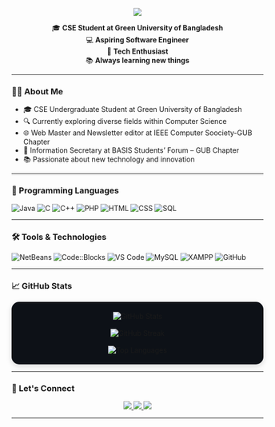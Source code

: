 <p align="center">
  <img src="https://readme-typing-svg.herokuapp.com?font=Pacifico&size=38&duration=3000&pause=500&color=FF6F61&center=true&vCenter=true&width=600&lines=👋+Hi%2C+I'm+Taufiq+Zahan+Tushar" />
</p>

<p align="center">
  🎓 <b>CSE Student at Green University of Bangladesh</b><br />
  💻 <b>Aspiring Software Engineer</b><br />
  🚀 <b>Tech Enthusiast</b><br />
  📚 <b>Always learning new things</b>
</p>

---

### 🧑‍💻 About Me
- 🎓 CSE Undergraduate Student at Green University of Bangladesh
- 🔍 Currently exploring diverse fields within Computer Science
- 🌐 Web Master and Newsletter editor at IEEE Computer Soociety-GUB Chapter
- 💼 Information Secretary at BASIS Students’ Forum – GUB Chapter   
- 📚 Passionate about new technology and innovation

---

### 🧪 Programming Languages
![Java](https://img.shields.io/badge/-Java-007396?style=flat&logo=java)
![C](https://img.shields.io/badge/-C-00599C?style=flat&logo=c)
![C++](https://img.shields.io/badge/-C++-00599C?style=flat&logo=c%2B%2B)
![PHP](https://img.shields.io/badge/-PHP-777BB4?style=flat&logo=php)
![HTML](https://img.shields.io/badge/-HTML5-E34F26?style=flat&logo=html5)
![CSS](https://img.shields.io/badge/-CSS3-1572B6?style=flat&logo=css3)
![SQL](https://img.shields.io/badge/-SQL-4479A1?style=flat&logo=mysql)

---

### 🛠️ Tools & Technologies
![NetBeans](https://img.shields.io/badge/-NetBeans-1B6AC6?style=flat&logo=apachenetbeanside)
![Code::Blocks](https://img.shields.io/badge/-Code::Blocks-000000?style=flat&logo=codeblocks)
![VS Code](https://img.shields.io/badge/-VS%20Code-007ACC?style=flat&logo=visual-studio-code)
![MySQL](https://img.shields.io/badge/-MySQL-4479A1?style=flat&logo=mysql)
![XAMPP](https://img.shields.io/badge/-XAMPP-FB7A24?style=flat&logo=xampp)
![GitHub](https://img.shields.io/badge/-GitHub-181717?style=flat&logo=github)

---


### 📈 GitHub Stats
<div align="center" style="padding: 20px; border-radius: 15px; box-shadow: 0 4px 12px rgba(0,0,0,0.15); background-color: #0d1117;">

  <img src="https://github-readme-stats.vercel.app/api?username=ToufiqTushar&show_icons=true&theme=github_dark&hide_border=true" alt="GitHub Stats" />
  <br><br>
<img src="https://streak-stats.demolab.com?user=ToufiqTushar&theme=github-dark&hide_border=true" alt="GitHub Streak" />
  <br><br>
  <img src="https://github-readme-stats.vercel.app/api/top-langs/?username=ToufiqTushar&layout=compact&theme=github_dark&hide_border=true" alt="Top Languages" />

</div>



---

<h3>🤝 Let's Connect</h3>

<p align="center">
  <a href="https://www.linkedin.com/in/toufiq-zahan-tushar/">
    <img src="https://img.shields.io/badge/LinkedIn-blue?style=flat&logo=linkedin" />
  </a>
  <a href="https://www.facebook.com/toufiqzahantushar">
    <img src="https://img.shields.io/badge/Facebook-1877F2?style=flat&logo=facebook&logoColor=white" />
  </a>
  <a href="mailto:toufiqtushar99@gmail.com">
    <img src="https://img.shields.io/badge/Gmail-D14836?style=flat&logo=gmail&logoColor=white" />
  </a>
</p>


---
